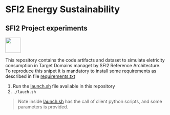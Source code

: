 # SFI2 Energy Sustainability
## SFI2 Project experiments

<a href="url"><img src="[http://url.to/image.png](https://github.com/romoreira/SFI2-Energy-Sustainability/blob/f1d9047c24d8b16e2325c11045ccf3fd4bb36fac/image_2022_11_24T14_18_42_783Z%20(1).png)" height="48" width="48" ></a>


This repository contains the code artifacts and dataset to simulate eletricity consumption in Target Domains managet by SFI2 Reference Architecture. To reproduce this snipet it is mandatory to install some requirements as described in file [requirements.txt](https://github.com/romoreira/SFI2-Energy-Sustainability/blob/master/requirements.txt)

1. Run the [launch.sh](https://github.com/romoreira/SFI2-Energy-Sustainability/blob/master/requirements.txt) file available in this repository
2. `./lauch.sh`
> Note inside [launch.sh](https://github.com/romoreira/SFI2-Energy-Sustainability/blob/master/requirements.txt) has the call of client python scripts, and some parameters is provided.


